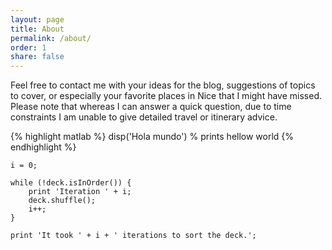 ```yaml
---
layout: page
title: About
permalink: /about/
order: 1
share: false
---
```


Feel free to contact me with your ideas for the blog, suggestions of topics to cover, or especially your favorite places in Nice that I might have missed.  Please note that whereas I can answer a quick question, due to time constraints I am unable to give detailed travel or itinerary advice.

{% highlight matlab %}
disp('Hola mundo')
% prints hellow world
{% endhighlight %}


<pre><code>i = 0;

while (!deck.isInOrder()) {
    print 'Iteration ' + i;
    deck.shuffle();
    i++;
}

print 'It took ' + i + ' iterations to sort the deck.';
</code></pre>